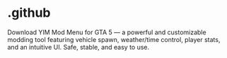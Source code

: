 # .github
Download YIM Mod Menu for GTA 5 — a powerful and customizable modding tool featuring vehicle spawn, weather/time control, player stats, and an intuitive UI. Safe, stable, and easy to use.
